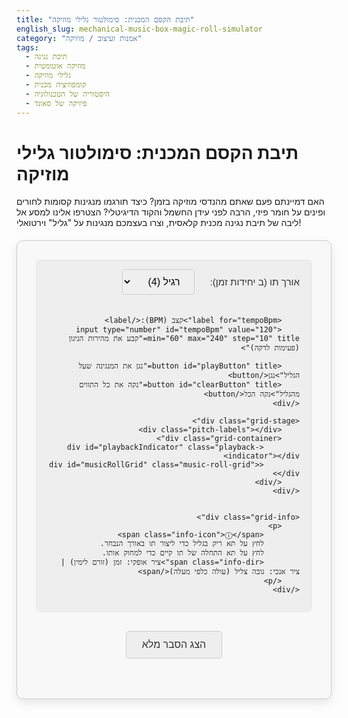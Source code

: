 ```yaml
---
title: "תיבת הקסם המכנית: סימולטור גלילי מוזיקה"
english_slug: mechanical-music-box-magic-roll-simulator
category: "אמנות ועיצוב / מוזיקה"
tags:
  - תיבת נגינה
  - מוזיקה אוטומטית
  - גלילי מוזיקה
  - קומפוזיציה מכנית
  - היסטוריה של הטכנולוגיה
  - פיזיקה של סאונד
---
```

# תיבת הקסם המכנית: סימולטור גלילי מוזיקה

האם דמיינתם פעם שאתם מהנדסי מוזיקה בזמן? כיצד תורגמו מנגינות קסומות לחורים ופינים על חומר פיזי, הרבה לפני עידן החשמל והקוד הדיגיטלי? הצטרפו אלינו למסע אל ליבה של תיבת נגינה מכנית קלאסית, וצרו בעצמכם מנגינות על "גליל" וירטואלי!

<div class="music-box-simulator-container">
    <div class="controls">
        <label for="noteDuration">אורך תו (ב יחידות זמן):</label>
        <select id="noteDuration" title="בחר את משך התו שתיצור בלחיצה">
            <option value="1">מהיר (1)</option>
            <option value="2">קצר (2)</option>
            <option value="4" selected>רגיל (4)</option>
            <option value="8">ארוך (8)</option>
        </select>

        <label for="tempoBpm">קצב (BPM):</label>
        <input type="number" id="tempoBpm" value="120" min="60" max="240" step="10" title="קבע את מהירות הניגון (פעימות לדקה)">

        <button id="playButton" title="נגן את המנגינה שעל הגליל">נגן</button>
        <button id="clearButton" title="נקה את כל התווים מהגליל">נקה הכל</button>
    </div>

    <div class="grid-stage">
        <div class="pitch-labels"></div>
        <div class="grid-container">
            <div id="playbackIndicator" class="playback-indicator"></div>
            <div id="musicRollGrid" class="music-roll-grid"></div>
        </div>
    </div>


    <div class="grid-info">
        <p>
            <span class="info-icon">ⓘ</span>
            לחץ על תא ריק בגליל כדי ליצור תו באורך הנבחר.
            לחץ על תא התחלה של תו קיים כדי למחוק אותו.
            <span class="info-dir">ציר אופקי: זמן (זורם לימין) | ציר אנכי: גובה צליל (עולה כלפי מעלה)</span>
        </p>
    </div>
</div>

<button id="toggleExplanation" class="toggle-button" title="קרא עוד על איך פועלת תיבת נגינה מכנית">הצג הסבר מלא</button>

<div id="explanation" class="explanation" style="display: none;">
    <h2>מסע אל תוך תיבת הנגינה המכנית</h2>
    <p>תיבות נגינה אוטומטיות הן פלא של הנדסה מכנית מוקדמת. הן איפשרו למוזיקה להתנגן "מעצמה", ללא צורך בנגן אנושי בזמן הביצוע. הליבה של מכשירים אלה היא אחסון המידע המוזיקלי בצורה פיזית על גבי גליל, דיסק, או אפילו רצועת נייר מחוררת.</p>

    <h3>הגליל המכני: קידוד של צליל וזמן</h3>
    <p>גלילי המוזיקה היו לרוב עשויים עץ או מתכת, ו"תוכנתו" על ידי הצבת פינים (בליטות קטנות) או יצירת חורים במקומות מדויקים על פני השטח שלהם. כל מיקום ייצג משהו ספציפי:</p>
    <ul>
        <li>**גובה הצליל (Pitch):** המיקום האנכי של הפין/חור על פני הגליל התאים לשן ספציפית ב"מסרק" מתכת (בתיבות נגינה), או למנגנון הפעלה אחר (כמו פטיש בפסנתר מכני). לכל שן יש אורך ומשקל שונים, מה שגורם לה להפיק צליל בגובה שונה כאשר היא רועדת.</li>
        <li>**זמן (Timing):** המיקום האופקי של הפין/חור לאורך היקף הגליל קבע *מתי* התו ינוגן. כשהגליל הסתובב, הפינים/חורים חלפו על פני מנגנון הקריאה בזמן הנכון.</li>
        <li>**משך התו (Duration):** אורך הפין או החור בכיוון סיבוב הגליל קבע לכמה זמן ישוחרר מנגנון הקריאה, ובכך לכמה זמן התו יישמע. פין ארוך יותר או חור ארוך יותר יצרו תו ארוך יותר.</li>
    </ul>
    <p>הסימולטור שלפניכם ממחיש את העיקרון הזה באמצעות רשת (Grid) דו-ממדית, בה ציר ה-X מייצג זמן (הגליל מסתובב) וציר ה-Y מייצג גובה צליל.</p>

    <h3>המנגנון בפעולה</h3>
    <p>כשהגליל מסתובב, הפינים או החורים מפעילים את מנגנון הנגינה. בתיבות נגינה קלאסיות, פין על הגליל דוחף את שן המסרק המתאימה, מותח אותה ומשחרר אותה במהירות. הרעידות של השן המשתחררת הן שמפיקות את הצליל האופייני של תיבת הנגינה. בכלים מורכבים יותר כמו פסנתרים מכניים, חורים ברצועת נייר יכלו להפעיל מנגנון פנאומטי (הפועל על לחץ אוויר) שמניע פטישים לנגינה על מיתרי הפסנתר.</p>

    <h3>האתגר ההנדסי והחשיבות ההיסטורית</h3>
    <p>יצירת גליל מוזיקה הצריכה דיוק רב ותכנון קפדני כדי שהצלילים הנכונים יופיעו בזמן הנכון ובמשך הנכון. מספר התווים היה מוגבל על ידי רוחב הגליל ומספר שיני המסרק, ואורך היצירה היה מוגבל על ידי היקף הגליל. למרות מגבלות אלו, גלילי מוזיקה היו מהאמצעים הראשונים שאפשרו "הקלטה" וניגון של מוזיקה מורכבת באופן אוטומטי, והיוו צעד משמעותי בהתפתחות טכנולוגיות השמע עד לעידן הדיגיטלי.</p>
    <p>עכשיו, כשאתם מבינים את העקרונות, נסו להנדס בעצמכם יצירה קטנה על הגליל הווירטואלי!</p>
</div>

<style>
    :root {
        --primary-color: #6f4e37; /* Coffee/wood brown */
        --secondary-color: #c8a2c8; /* Soft lavender/music box feel */
        --accent-color: #e8d7a1; /* Aged brass/gold */
        --background-light: #f8f8f8;
        --background-dark: #eeeeee;
        --text-color: #333;
        --border-color: #ccc;
        --note-color: var(--secondary-color);
        --note-hover-color: #b08cbe;
        --indicator-color: #e74c3c; /* Red */
    }

    .music-box-simulator-container {
        font-family: 'Arial', sans-serif;
        direction: rtl;
        text-align: right;
        padding: 30px;
        border: 1px solid var(--border-color);
        border-radius: 10px;
        margin: 20px auto;
        max-width: 900px;
        background-color: var(--background-light);
        box-shadow: 0 5px 15px rgba(0, 0, 0, 0.1);
        overflow: hidden; /* Prevent shadow bleed */
    }

    .music-box-simulator-container h1 {
        text-align: center;
        color: var(--primary-color);
        margin-top: 0;
        margin-bottom: 25px;
    }

    .controls {
        margin-bottom: 25px;
        display: flex;
        gap: 20px;
        align-items: center;
        flex-wrap: wrap;
        background-color: var(--background-dark);
        padding: 15px 20px;
        border-radius: 8px;
        box-shadow: inset 0 1px 3px rgba(0,0,0,0.05);
    }

    .controls label {
        margin-left: 5px;
        font-size: 0.95rem;
        color: var(--text-color);
    }

    .controls select,
    .controls input[type="number"],
    .controls button {
        padding: 10px 18px;
        border: 1px solid var(--border-color);
        border-radius: 5px;
        font-size: 1rem;
        cursor: pointer;
        transition: all 0.2s ease;
        font-family: 'Arial', sans-serif;
    }

    .controls select:focus,
    .controls input[type="number"]:focus,
    .controls button:focus {
        outline: none;
        border-color: var(--primary-color);
        box-shadow: 0 0 5px rgba(var(--primary-color), 0.3);
    }

    .controls button {
        color: white;
        font-weight: bold;
    }

    .controls button#playButton {
        background-color: #4CAF50; /* Green */
        border-color: #4CAF50;
    }

    .controls button#playButton:hover {
        background-color: #45a049;
        border-color: #45a049;
    }

     .controls button#playButton:active {
         transform: scale(0.98);
     }

    .controls button#clearButton {
        background-color: #f44336; /* Red */
        border-color: #f44336;
    }

    .controls button#clearButton:hover {
        background-color: #da190b;
        border-color: #da190b;
    }
     .controls button#clearButton:active {
         transform: scale(0.98);
     }


    .grid-stage {
        display: flex;
        border: 1px solid var(--border-color);
        border-radius: 8px;
        overflow: hidden; /* Hide scrollbars on this container */
        background-color: #fff;
        box-shadow: inset 0 0 5px rgba(0,0,0,0.05);
    }

    .pitch-labels {
        display: flex;
        flex-direction: column;
        justify-content: flex-end; /* Align labels to bottom */
        padding: 10px 0;
        padding-right: 15px; /* Space for labels */
        background-color: var(--background-dark);
        border-left: 1px solid var(--border-color); /* Separator */
        flex-shrink: 0;
        width: 60px; /* Fixed width for labels */
        text-align: center;
    }

    .pitch-label {
        height: 20px; /* Should match grid row height */
        line-height: 20px;
        font-size: 0.85em;
        color: var(--text-color);
        writing-mode: horizontal-tb;
        direction: ltr; /* Labels are numbers/notes, read LTR */
        overflow: hidden;
        white-space: nowrap;
        opacity: 0.8;
    }


    .grid-container {
        position: relative;
        display: flex; /* Use flex to contain the grid */
        overflow-x: auto; /* Allow horizontal scrolling */
        flex-grow: 1;
         scrollbar-width: thin; /* For Firefox */
         scrollbar-color: var(--primary-color) var(--background-dark); /* For Firefox */
         padding-bottom: 15px; /* Add space for scrollbar */
    }

    /* Custom scrollbar for Chrome/Safari */
    .grid-container::-webkit-scrollbar {
      height: 8px;
    }

    .grid-container::-webkit-scrollbar-track {
      background: var(--background-dark);
      border-radius: 10px;
    }

    .grid-container::-webkit-scrollbar-thumb {
      background: var(--primary-color);
      border-radius: 10px;
    }

    .grid-container::-webkit-scrollbar-thumb:hover {
      background: var(--primary-color);
    }


    .music-roll-grid {
        display: grid;
        grid-auto-flow: column;
        grid-template-rows: repeat(13, 20px); /* 13 pitches, 20px height each */
        grid-auto-columns: 20px; /* Each column is 20px wide (time unit) */
        flex-shrink: 0; /* Prevent shrinking */
        height: calc(13 * 20px); /* Fixed height based on rows */
        position: relative; /* For cell positioning */
    }

    .grid-cell {
        width: 20px;
        height: 20px;
        border: 1px dotted rgba(var(--primary-color), 0.1); /* Light grid lines */
        box-sizing: border-box;
        cursor: pointer;
        background-color: transparent;
        transition: background-color 0.1s ease;
    }

    .grid-cell:hover {
         background-color: rgba(var(--note-color), 0.1);
    }

    .grid-cell.note-start {
        background-color: var(--note-color);
        border-color: var(--note-hover-color);
        position: relative;
        z-index: 2; /* Bring start cell to front */
        box-shadow: 0 0 5px rgba(var(--secondary-color), 0.5);
    }
     .grid-cell.note-start::after {
         content: '';
         position: absolute;
         top: 2px;
         left: 2px;
         right: 2px;
         bottom: 2px;
         border: 1px solid rgba(255,255,255,0.5);
         border-radius: 2px;
     }


    .grid-cell.note-continuation {
         background-color: rgba(var(--note-color), 0.7);
         border-color: var(--note-color);
         z-index: 1; /* Keep continuation cells behind start cells */
     }

     .grid-cell.playing {
         box-shadow: 0 0 8px 2px rgba(var(--accent-color), 0.7);
     }


    .playback-indicator {
        position: absolute;
        top: 0;
        bottom: 0;
        left: 0; /* Will be moved by JS */
        width: 2px;
        background-color: var(--indicator-color);
        z-index: 10;
        display: none;
        pointer-events: none;
        transition: left linear; /* Smooth transition, speed set by JS tempo */
    }

    .grid-info {
        margin-top: 25px;
        font-size: 0.9em;
        color: var(--text-color);
        text-align: right;
        line-height: 1.6;
        border-top: 1px solid var(--background-dark);
        padding-top: 15px;
    }

    .grid-info .info-icon {
        color: var(--primary-color);
        margin-left: 5px;
        font-weight: bold;
    }

    .grid-info .info-dir {
        display: block;
        margin-top: 5px;
        font-size: 0.85em;
        color: #555;
    }


    .toggle-button {
        display: block;
        margin: 30px auto 20px;
        padding: 12px 25px;
        font-size: 1rem;
        cursor: pointer;
        border: 1px solid var(--border-color);
        border-radius: 5px;
        background-color: var(--background-dark);
        color: var(--text-color);
        transition: background-color 0.2s ease, border-color 0.2s ease;
    }

    .toggle-button:hover {
        background-color: #e0e0e0;
        border-color: #bbb;
    }
    .toggle-button:active {
         transform: scale(0.98);
     }


    .explanation {
        border: 1px solid var(--border-color);
        padding: 25px;
        margin-top: 20px;
        border-radius: 8px;
        background-color: var(--background-light);
        text-align: right;
        direction: rtl;
        line-height: 1.7;
        color: var(--text-color);
        box-shadow: 0 2px 10px rgba(0,0,0,0.08);
    }

    .explanation h2 {
        margin-top: 0;
        color: var(--primary-color);
        text-align: center;
        margin-bottom: 20px;
    }

    .explanation h3 {
        margin-top: 20px;
        margin-bottom: 10px;
        color: #555;
        border-bottom: 1px dotted var(--border-color);
        padding-bottom: 5px;
    }

    .explanation p {
        margin-bottom: 15px;
    }

    .explanation ul {
        margin-bottom: 15px;
        padding-right: 20px;
    }

    .explanation li {
        margin-bottom: 8px;
    }
</style>

<script src="https://unpkg.com/tone"></script>
<script>
    const gridElement = document.getElementById('musicRollGrid');
    const pitchLabelsElement = document.querySelector('.pitch-labels');
    const playButton = document.getElementById('playButton');
    const clearButton = document.getElementById('clearButton');
    const noteDurationSelect = document.getElementById('noteDuration');
    const tempoBpmInput = document.getElementById('tempoBpm');
    const playbackIndicator = document.getElementById('playbackIndicator');
    const toggleExplanationButton = document.getElementById('toggleExplanation');
    const explanationDiv = document.getElementById('explanation');

    const numRows = 13; // Number of pitches
    const numCols = 128; // Number of time units (columns)
    // Map row index (0-based, top to bottom in grid) to Note Name
    // Reversed so row 0 is highest pitch, row 12 is lowest (like sheet music)
    const noteMap = [
        'A5', 'G5', 'F5', 'E5', 'D5', 'C5', 'B4',
        'A4', 'G4', 'F4', 'E4', 'D4', 'C4'
    ];
    // Hebrew labels matching the noteMap order
    const pitchesHebrew = [
        'לה5', 'סול5', 'פה5', 'מי5', 'רה5', 'דו5', 'סי4',
        'לה4', 'סול4', 'פה4', 'מי4', 'רה4', 'דו4'
    ];

    // Store note data: Array of [row, startCol, duration]
    const gridData = [];

    // Setup Tone.js synth, aiming for a music box sound
    // Use a SimpleSynth with tweaked envelope and add reverb
    let synth = new Tone.Synth({
        oscillator: { type: 'amsine', modulationType: 'sine', harmonicity: 1.001 }, // Subtle detune/texture
        envelope: {
            attack: 0.005,
            decay: 0.1,
            sustain: 0.05,
            release: 0.2,
        },
        volume: -10 // Slightly reduce volume
    });

    // Add Reverb effect
    const reverb = new Tone.Reverb({
        decay: 1.5, // Amount of reverberation
        preDelay: 0.01,
        wet: 0.4 // Mix level (0 to 1)
    }).toDestination();

    // Connect synth to reverb, then reverb to master output
    synth.connect(reverb);


    // Tone.js Transport setup
    let timeUnit = '16n'; // Define the musical length of one grid column (e.g., 16th note)
    Tone.Transport.bpm.value = parseInt(tempoBpmInput.value);
    Tone.Transport.loop = false; // Don't loop by default

    // Initialize Grid and Pitch Labels
    function initializeGrid() {
        gridElement.innerHTML = ''; // Clear previous grid
        pitchLabelsElement.innerHTML = ''; // Clear previous labels
        gridData.length = 0; // Clear grid data array

        // Create Pitch Labels (matches noteMap order)
        for (let i = 0; i < numRows; i++) {
             const label = document.createElement('div');
             label.classList.add('pitch-label');
             // Display labels according to the reversed noteMap (top=high pitch, bottom=low pitch)
             label.textContent = pitchesHebrew[i];
             pitchLabelsElement.appendChild(label);
         }

        // Create Grid Cells
        for (let i = 0; i < numRows; i++) { // Rows (Pitches)
            for (let j = 0; j < numCols; j++) { // Columns (Time)
                const cell = document.createElement('div');
                cell.classList.add('grid-cell');
                cell.dataset.row = i;
                cell.dataset.col = j;
                cell.addEventListener('click', handleCellClick);
                gridElement.appendChild(cell);
            }
        }

        // Adjust grid columns style based on numCols
        gridElement.style.gridTemplateColumns = `repeat(${numCols}, 20px)`;
         // Ensure indicator starts at 0
        playbackIndicator.style.left = '0px';
        playbackIndicator.style.display = 'none';
    }

     // Redraw all notes stored in gridData onto the visual grid
     function redrawGrid() {
         // Clear all existing note classes
         gridElement.querySelectorAll('.grid-cell').forEach(cell => {
             cell.classList.remove('note-start', 'note-continuation', 'playing');
         });

         // Draw notes from gridData
         gridData.forEach(note => {
             const [row, startCol, duration] = note;
             drawNoteOnGrid(row, startCol, duration);
         });
     }

    // Draw a note on the grid (fill cells)
    function drawNoteOnGrid(row, startCol, duration) {
        for (let i = 0; i < duration; i++) {
            const currentCellCol = startCol + i;
            if (currentCellCol < numCols) {
                const cell = gridElement.querySelector(`.grid-cell[data-row="${row}"][data-col="${currentCellCol}"]`);
                if (cell) {
                    if (i === 0) {
                        cell.classList.add('note-start');
                    } else {
                        cell.classList.add('note-continuation');
                    }
                     // Remove playing class if present (it's added during playback)
                     cell.classList.remove('playing');
                }
            }
        }
    }

    // Clear a note from the grid (unfill cells)
    function clearNoteFromGrid(row, startCol, duration) {
         for (let i = 0; i < duration; i++) {
            const currentCellCol = startCol + i;
            if (currentCellCol < numCols) {
                const cell = gridElement.querySelector(`.grid-cell[data-row="${row}"][data-col="${currentCellCol}"]`);
                 if (cell) {
                    cell.classList.remove('note-start', 'note-continuation', 'playing');
                }
            }
        }
    }

    // Handle Cell Click
    function handleCellClick(event) {
        const cell = event.target;
        const row = parseInt(cell.dataset.row);
        const col = parseInt(cell.dataset.col);
        const duration = parseInt(noteDurationSelect.value);

        // Find if a note STARTING at this cell exists
        const existingNoteIndex = gridData.findIndex(note =>
            note[0] === row && note[1] === col
        );

        if (existingNoteIndex !== -1) {
            // If a note starts here, remove it
            const [existingRow, existingCol, existingDuration] = gridData[existingNoteIndex];
            gridData.splice(existingNoteIndex, 1);
            clearNoteFromGrid(existingRow, existingCol, existingDuration);
        } else {
             // If no note starts here, try to add a new one
             // Check if any cell in the *proposed* note's span is already occupied by *any* note
             let isOccupied = false;
             for(let i = 0; i < duration; i++) {
                 const checkCol = col + i;
                 if (checkCol >= numCols) {
                     // Proposed note goes beyond the grid
                     isOccupied = true;
                     break;
                 }
                 const occupiedCell = gridElement.querySelector(`.grid-cell[data-row="${row}"][data-col="${checkCol}"]`);
                 if (occupiedCell && occupiedCell.classList.contains('note-start') || occupiedCell.classList.contains('note-continuation')) {
                     isOccupied = true;
                     break;
                 }
             }

             if (!isOccupied) {
                 // If the space is clear, add the new note
                 gridData.push([row, col, duration]);
                 drawNoteOnGrid(row, col, duration);
             } else {
                 // Optional: Add visual feedback for failed placement (e.g., shake cell)
                 cell.style.animation = 'shake 0.3s';
                 cell.addEventListener('animationend', () => {
                     cell.style.animation = '';
                 }, { once: true });
             }
        }
    }

    // Schedule notes for playback
    function scheduleNotes() {
        // Clear any existing scheduled events
        Tone.Transport.cancel();

        // Time Unit based on grid column width (e.g., 1 column = 16th note)
        const columnTimeUnit = timeUnit; // '16n'

        gridData.forEach(note => {
            const [row, startCol, duration] = note;
            // Map row to pitch using the corrected noteMap
            const pitch = noteMap[row];
            const startTime = `+${startCol * Tone.Time(columnTimeUnit).toSeconds()}`; // Start time relative to Transport.start()
            const noteDuration = `${duration * Tone.Time(columnTimeUnit).toSeconds()}s`; // Duration in seconds

            // Schedule the note to be played
            Tone.Transport.schedule(time => {
                synth.triggerAttackRelease(pitch, noteDuration, time);

                 // Schedule visual feedback (highlight cells) using Tone.Draw for synchronization
                 Tone.Draw.schedule(() => {
                      // Find all cells for this note
                     for(let i = 0; i < duration; i++) {
                         const cell = gridElement.querySelector(`.grid-cell[data-row="${row}"][data-col="${startCol + i}"]`);
                         if (cell) {
                             cell.classList.add('playing');
                             // Remove playing class after a short delay (slightly longer than note decay)
                             setTimeout(() => {
                                cell.classList.remove('playing');
                             }, Tone.Time(noteDuration).toMilliseconds() + 100); // Add small buffer
                         }
                     }
                 }, time);

            }, startTime);
        });

         // Schedule updates for the indicator for every column
         const totalTime = numCols * Tone.Time(columnTimeUnit).toSeconds();
         for (let col = 0; col <= numCols; col++) { // Include numCols for end position
             const time = col * Tone.Time(columnTimeUnit).toSeconds();
              Tone.Transport.schedule(time => {
                  Tone.Draw.schedule(() => {
                      updatePlaybackIndicator(col);
                  }, time);
              }, `+${time}`); // Use relative time + for scheduling after start
         }

         // Schedule stopping the indicator and reset at the end
          Tone.Transport.schedule(time => {
              Tone.Draw.schedule(() => {
                   playbackIndicator.style.display = 'none';
                   playbackIndicator.style.left = '0px'; // Reset position
                   playButton.textContent = 'נגן'; // Reset button text
                   // Scroll grid back to start if it was scrolled
                   gridElement.scrollTo({ left: 0, behavior: 'smooth' });
                   redrawGrid(); // Ensure all 'playing' classes are removed
              }, time);

              // Stop the Transport slightly after the visual reset
               Tone.Transport.stop();
               Tone.Transport.start(); // Re-arm the transport in stopped state
               Tone.Transport.pause(); // Ensure it's paused after re-arming

          }, `+${totalTime + Tone.Time(columnTimeUnit).toSeconds()}`); // Schedule slightly after the last column time


         // Ensure transport starts paused initially for first play
         if (Tone.Transport.state !== 'started') {
            Tone.Transport.start();
            Tone.Transport.pause(); // Start paused
         }
    }

    // Update playback indicator position and scroll the grid
    function updatePlaybackIndicator(col) {
        const cellWidth = 20; // px (matches CSS grid-auto-columns)
        const indicatorPosition = col * cellWidth;
        playbackIndicator.style.left = `${indicatorPosition}px`;
        playbackIndicator.style.display = 'block'; // Show indicator

        // Set transition duration based on tempo for smooth movement
        // Time to move one column = Tone.Time(columnTimeUnit).toSeconds()
        const transitionDuration = Tone.Time(timeUnit).toSeconds() * 1000; // in milliseconds
        playbackIndicator.style.transitionDuration = `${transitionDuration}ms`;


        // Scroll grid to keep indicator visible
        const containerWidth = gridElement.offsetWidth;
        const scrollLeft = gridElement.scrollLeft;
        const scrollThreshold = containerWidth * 0.3; // Scroll when indicator is within 30% from edge

        if (indicatorPosition > scrollLeft + containerWidth - scrollThreshold) {
             gridElement.scrollTo({
                 left: indicatorPosition - containerWidth + scrollThreshold,
                 behavior: 'smooth'
             });
         } else if (indicatorPosition < scrollLeft + scrollThreshold && scrollLeft > 0) {
             gridElement.scrollTo({
                 left: indicatorPosition - scrollThreshold,
                 behavior: 'smooth'
             });
         } else if (col === 0 && scrollLeft > 0) { // Scroll back to start forcefully at the beginning
              gridElement.scrollTo({
                  left: 0,
                  behavior: 'smooth'
              });
         }
    }


    // Play Button Handler
    playButton.addEventListener('click', async () => {
        // Tone.js requires starting its context on a user gesture
        if (Tone.context.state !== 'running') {
            await Tone.start();
             console.log('Audio context started');
        }

        if (Tone.Transport.state === 'paused' || Tone.Transport.state === 'stopped') {
             scheduleNotes(); // Reschedule in case notes were added/removed/tempo changed
             // Start playback from current Transport position (usually 0 if stopped/paused at start)
             Tone.Transport.start(Tone.now()); // Start immediately
             playButton.textContent = 'השהה';
              // Ensure indicator starts at the correct position if paused mid-playback (optional, requires tracking transport.position)
              // For simplicity, we'll just reset to 0 on stop/clear. On pause, indicator stays.
             playbackIndicator.style.display = 'block';
         } else if (Tone.Transport.state === 'started') {
             Tone.Transport.pause();
             playButton.textContent = 'נגן';
             playbackIndicator.style.display = 'none'; // Hide indicator on pause
         }
    });

     // Clear Button Handler
     clearButton.addEventListener('click', () => {
         Tone.Transport.stop();
         Tone.Transport.cancel();
         gridData.length = 0; // Clear all notes
         redrawGrid(); // Clear visual notes
         playButton.textContent = 'נגן';
         playbackIndicator.style.display = 'none';
         playbackIndicator.style.left = '0px';
         gridElement.scrollTo({ left: 0, behavior: 'smooth' }); // Scroll back to start
     });

    // Tempo Input Handler
    tempoBpmInput.addEventListener('input', () => {
        const newBpm = parseInt(tempoBpmInput.value);
        if (!isNaN(newBpm) && newBpm >= 60 && newBpm <= 240) {
             Tone.Transport.bpm.value = newBpm;
             // Reschedule if playing, or just update tempo for next play
             if (Tone.Transport.state === 'started') {
                 // Stopping and restarting might be jarring, better to let the tempo change take effect mid-playback if possible
                 // Tone.js handles BPM changes dynamically, so no need to reschedule immediately unless the grid logic depends on fixed time values
                 // Our grid logic uses column index -> time, which adapts to BPM changes naturally.
             }
        } else {
             // Optional: provide feedback for invalid input
             console.warn("Invalid BPM value");
        }
    });


    // Toggle Explanation Button Handler
    toggleExplanationButton.addEventListener('click', () => {
        const isHidden = explanationDiv.style.display === 'none';
        explanationDiv.style.display = isHidden ? 'block' : 'none';
        toggleExplanationButton.textContent = isHidden ? 'הסתר הסבר מלא' : 'הצג הסבר מלא';
         // Scroll to the explanation if showing it
         if (!isHidden) {
              explanationDiv.scrollIntoView({ behavior: 'smooth', block: 'start' });
         }
    });


    // Initial setup
    initializeGrid();

    // Basic CSS animation for cell shake feedback
    const styleSheet = document.styleSheets[0];
    const shakeAnimation = `
        @keyframes shake {
            0% { transform: translateX(0); }
            25% { transform: translateX(-2px); }
            50% { transform: translateX(2px); }
            75% { transform: translateX(-2px); }
            100% { transform: translateX(0); }
        }
    `;
    styleSheet.insertRule(shakeAnimation, styleSheet.cssRules.length);


</script>
```